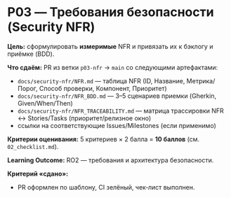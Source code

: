 # P03 — Требования безопасности (Security NFR)

**Цель:** сформулировать **измеримые** NFR и привязать их к бэклогу и приёмке (BDD).

**Что сдаём:** PR из ветки `p03-nfr` → `main` со следующими артефактами:
- `docs/security-nfr/NFR.md` — таблица NFR (ID, Название, Метрика/Порог, Способ проверки, Компонент, Приоритет)
- `docs/security-nfr/NFR_BDD.md` — 3–5 сценариев приемки (Gherkin, Given/When/Then)
- `docs/security-nfr/NFR_TRACEABILITY.md` — матрица трассировки NFR ↔ Stories/Tasks (приоритет/релизное окно)
- ссылки на соответствующие Issues/Milestones (если применимо)

**Критерии оценивания:** 5 критериев × 2 балла = **10 баллов** (см. `02_checklist.md`).

**Learning Outcome:** RO2 — требования и архитектура безопасности.

**Критерий «сдано»:**
- PR оформлен по шаблону, CI зелёный, чек‑лист выполнен.
